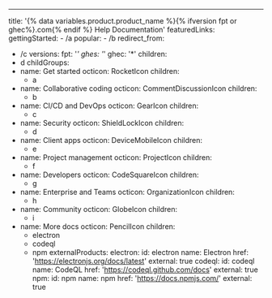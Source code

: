 ---
title: '{% data variables.product.product_name %}{% ifversion fpt or ghec%}.com{% endif %} Help Documentation'
featuredLinks:
  gettingStarted:
    - /a
  popular:
    - /b
redirect_from:
  - /c
versions:
  fpt: '*'
  ghes: '*'
  ghec: '*'
children:
  - d
childGroups:
  - name: Get started
    octicon: RocketIcon
    children:
      - a
  - name: Collaborative coding
    octicon: CommentDiscussionIcon
    children:
      - b
  - name: CI/CD and DevOps
    octicon: GearIcon
    children:
      - c
  - name: Security
    octicon: ShieldLockIcon
    children:
      - d
  - name: Client apps
    octicon: DeviceMobileIcon
    children:
      - e
  - name: Project management
    octicon: ProjectIcon
    children:
      - f
  - name: Developers
    octicon: CodeSquareIcon
    children:
      - g
  - name: Enterprise and Teams
    octicon: OrganizationIcon
    children:
      - h
  - name: Community
    octicon: GlobeIcon
    children:
      - i
  - name: More docs
    octicon: PencilIcon
    children:
      - electron
      - codeql
      - npm
externalProducts:
  electron:
    id: electron
    name: Electron
    href: 'https://electronjs.org/docs/latest'
    external: true
  codeql:
    id: codeql
    name: CodeQL
    href: 'https://codeql.github.com/docs'
    external: true
  npm:
    id: npm
    name: npm
    href: 'https://docs.npmjs.com/'
    external: true
